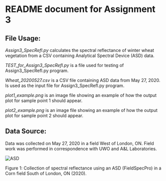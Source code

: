 # README document for Assignment 3 

## File Usage:
*Assign3_SpecRefl.py* calculates the spectral reflectance of winter wheat vegetation from a CSV containing Analytical Spectral Device (ASD) data.

*TEST_for_Assign3_SpecRefl.py* is a file used for testing of Assign3_SpecRefl.py program.

*Wheat_20200527.csv* is a CSV file containing ASD data from May 27, 2020. Is used as the input file for Assign3_SpecRefl.py program.

*plot1_example.png* is an image file showing an example of how the output plot for sample point 1 should appear.

*plot2_example.png* is an image file showing an example of how the output plot for sample point 2 should appear.

## Data Source:
Data was collected on May 27, 2020 in a field West of London, ON. Field work was performed in correspondence with UWO and A&L Laboratories.

![ASD](https://github.com/robinkwik/NDVI/blob/master/ASD.JPG)


Figure 1: Collection of spectral reflectance using an ASD (FieldSpecPro) in a Corn field South of London, ON (2020).
